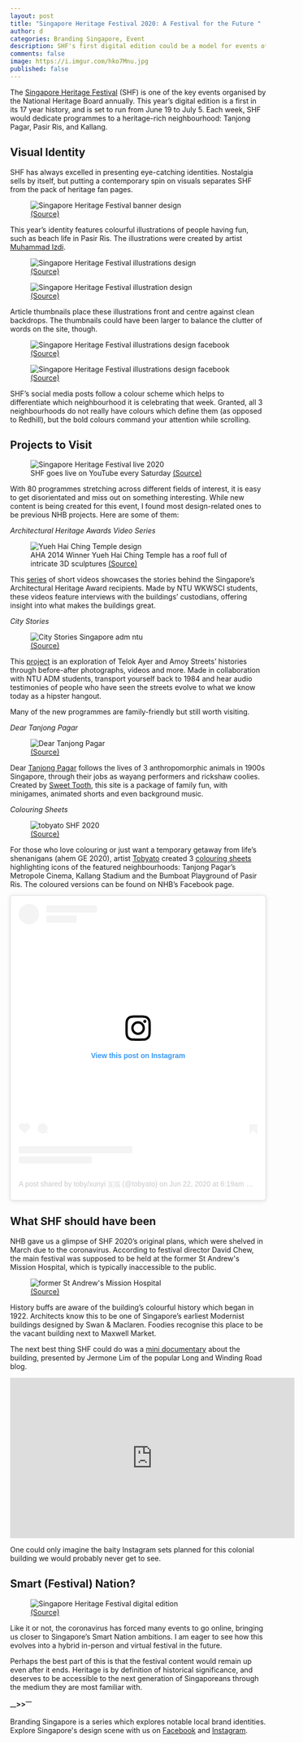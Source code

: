 ```yaml
---
layout: post
title: "Singapore Heritage Festival 2020: A Festival for the Future "
author: d
categories: Branding Singapore, Event
description: SHF's first digital edition could be a model for events of the future.
comments: false
image: https://i.imgur.com/hko7Mnu.jpg
published: false
---
```


The <a href="https://www.heritagefestival.sg/">Singapore Heritage Festival</a> (SHF) is one of the key events organised by the National Heritage Board annually. This year’s digital edition is a first in its 17 year history, and is set to run from June 19 to July 5. Each week, SHF would dedicate programmes to a heritage-rich neighbourhood: Tanjong Pagar, Pasir Ris, and Kallang.

<h2>Visual Identity</h2>

SHF has always excelled in presenting eye-catching identities. Nostalgia sells by itself, but putting a contemporary spin on visuals separates SHF from the pack of heritage fan pages. 

<figure>
<img src="https://i.imgur.com/AM1WlwP.jpg" alt="Singapore Heritage Festival banner design">
<figcaption><a href="https://www.heritagefestival.sg/">(Source)</a></figcaption>
</figure>

This year’s identity features colourful illustrations of people having fun, such as beach life in Pasir Ris. The illustrations were created by artist <a href="https://www.instagram.com/lepaklukis/">Muhammad Izdi</a>.

<figure>
<img src="https://i.imgur.com/Pw5rThb.png" alt="Singapore Heritage Festival illustrations design">
<figcaption><a href="https://www.heritagefestival.sg/stories">(Source)</a></figcaption>
</figure>

<figure>
<img src="https://i.imgur.com/WNcOYWV.png" alt="Singapore Heritage Festival illustration design">
<figcaption><a href="https://www.heritagefestival.sg/programmes?category=Video%20Documentaries">(Source)</a></figcaption>
</figure>

Article thumbnails place these illustrations front and centre against clean backdrops. The thumbnails could have been larger to balance the clutter of words on the site, though. 

<figure>
<img src="https://i.imgur.com/7xxNQtR.jpg" alt="Singapore Heritage Festival illustrations design facebook">
<figcaption><a href="https://www.facebook.com/SingaporeHeritageFest/posts/3341160782575060">(Source)</a></figcaption>
</figure>

<figure>
<img src="https://i.imgur.com/HcWMECo.jpg" alt="Singapore Heritage Festival illustrations design facebook">
<figcaption><a href="https://www.facebook.com/SingaporeHeritageFest/posts/3321691644521974">(Source)</a></figcaption>
</figure>

SHF’s social media posts follow a colour scheme which helps to differentiate which neighbourhood it is celebrating that week. Granted, all 3 neighbourhoods do not really have colours which define them (as opposed to Redhill), but the bold colours command your attention while scrolling.

<h2>Projects to Visit</h2>

<figure>
<img src="https://i.imgur.com/XhrxmGv.jpg" alt="Singapore Heritage Festival live 2020">
<figcaption>SHF goes live on YouTube every Saturday <a href="https://www.heritagefestival.sg/watch-live">(Source)</a></figcaption>
</figure>

With 80 programmes stretching across different fields of interest, it is easy to get disorientated and miss out on something interesting. While new content is being created for this event, I found most design-related ones to be previous NHB projects. Here are some of them:

<i>Architectural Heritage Awards Video Series</i>

<figure>
<img src="https://i.imgur.com/kYQQSv2.png" alt="Yueh Hai Ching Temple design">
<figcaption>AHA 2014 Winner Yueh Hai Ching Temple has a roof full of intricate 3D sculptures <a href="https://www.youtube.com/watch?v=DVmYTZ9d7PI">(Source)</a></figcaption>
</figure>

This <a href="https://www.heritagefestival.sg/programmes/urantu-films-on-architectural-heritage-awards-aha">series</a> of short videos showcases the stories behind the Singapore’s Architectural Heritage Award recipients. Made by NTU WKWSCI students, these videos feature interviews with the buildings’ custodians, offering insight into what makes the buildings great. 

<i>City Stories</i>

<figure>
<img src="https://i.imgur.com/2RSeotB.png" alt="City Stories Singapore adm ntu">
<figcaption><a href="http://citystories.sg/">(Source)</a></figcaption>
</figure>

This <a href="http://citystories.sg/">project</a> is an exploration of Telok Ayer and Amoy Streets’ histories through before-after photographs, videos and more. Made in collaboration with NTU ADM students, transport yourself back to 1984 and hear audio testimonies of people who have seen the streets evolve to what we know today as a hipster hangout.

Many of the new programmes are family-friendly but still worth visiting. 

<i>Dear Tanjong Pagar</i>

<figure>
<img src="https://i.imgur.com/T8es5jp.png" alt="Dear Tanjong Pagar">
<figcaption><a href="https://deartanjongpagar.com/nutterra/">(Source)</a></figcaption>
</figure>

Dear <a href="https://deartanjongpagar.com/">Tanjong Pagar</a> follows the lives of 3 anthropomorphic animals in 1900s Singapore, through their jobs as wayang performers and rickshaw coolies. Created by <a href="http://www.caketheatre.com/sweet-tooth/4576018251">Sweet Tooth</a>, this site is a package of family fun, with minigames, animated shorts and even background music. 

<i>Colouring Sheets</i>

<figure>
<img src="https://i.imgur.com/SWjyYC3.jpg" alt="tobyato SHF 2020">
<figcaption><a href="https://deartanjongpagar.com/nutterra/">(Source)</a></figcaption>
</figure>

For those who love colouring or just want a temporary getaway from life’s shenanigans (ahem GE 2020), artist <a href="https://www.instagram.com/tobyato/">Tobyato</a> created 3 <a href="https://www.heritagefestival.sg/programmes/stayathome-colour-your-neighbourhood-activity">colouring sheets</a> highlighting icons of the featured neighbourhoods: Tanjong Pagar’s Metropole Cinema, Kallang Stadium and the Bumboat Playground of Pasir Ris. The coloured versions can be found on NHB’s Facebook <a href="https://www.facebook.com/pg/SingaporeHeritageFest/photos/"></a> page.  

<blockquote class="instagram-media" data-instgrm-permalink="https://www.instagram.com/p/CBvSF-fF2SX/?utm_source=ig_embed&amp;utm_campaign=loading" data-instgrm-version="12" style=" background:#FFF; border:0; border-radius:3px; box-shadow:0 0 1px 0 rgba(0,0,0,0.5),0 1px 10px 0 rgba(0,0,0,0.15); margin: 1px; max-width:540px; min-width:326px; padding:0; width:99.375%; width:-webkit-calc(100% - 2px); width:calc(100% - 2px);"><div style="padding:16px;"> <a href="https://www.instagram.com/p/CBvSF-fF2SX/?utm_source=ig_embed&amp;utm_campaign=loading" style=" background:#FFFFFF; line-height:0; padding:0 0; text-align:center; text-decoration:none; width:100%;" target="_blank"> <div style=" display: flex; flex-direction: row; align-items: center;"> <div style="background-color: #F4F4F4; border-radius: 50%; flex-grow: 0; height: 40px; margin-right: 14px; width: 40px;"></div> <div style="display: flex; flex-direction: column; flex-grow: 1; justify-content: center;"> <div style=" background-color: #F4F4F4; border-radius: 4px; flex-grow: 0; height: 14px; margin-bottom: 6px; width: 100px;"></div> <div style=" background-color: #F4F4F4; border-radius: 4px; flex-grow: 0; height: 14px; width: 60px;"></div></div></div><div style="padding: 19% 0;"></div> <div style="display:block; height:50px; margin:0 auto 12px; width:50px;"><svg width="50px" height="50px" viewBox="0 0 60 60" version="1.1" xmlns="https://www.w3.org/2000/svg" xmlns:xlink="https://www.w3.org/1999/xlink"><g stroke="none" stroke-width="1" fill="none" fill-rule="evenodd"><g transform="translate(-511.000000, -20.000000)" fill="#000000"><g><path d="M556.869,30.41 C554.814,30.41 553.148,32.076 553.148,34.131 C553.148,36.186 554.814,37.852 556.869,37.852 C558.924,37.852 560.59,36.186 560.59,34.131 C560.59,32.076 558.924,30.41 556.869,30.41 M541,60.657 C535.114,60.657 530.342,55.887 530.342,50 C530.342,44.114 535.114,39.342 541,39.342 C546.887,39.342 551.658,44.114 551.658,50 C551.658,55.887 546.887,60.657 541,60.657 M541,33.886 C532.1,33.886 524.886,41.1 524.886,50 C524.886,58.899 532.1,66.113 541,66.113 C549.9,66.113 557.115,58.899 557.115,50 C557.115,41.1 549.9,33.886 541,33.886 M565.378,62.101 C565.244,65.022 564.756,66.606 564.346,67.663 C563.803,69.06 563.154,70.057 562.106,71.106 C561.058,72.155 560.06,72.803 558.662,73.347 C557.607,73.757 556.021,74.244 553.102,74.378 C549.944,74.521 548.997,74.552 541,74.552 C533.003,74.552 532.056,74.521 528.898,74.378 C525.979,74.244 524.393,73.757 523.338,73.347 C521.94,72.803 520.942,72.155 519.894,71.106 C518.846,70.057 518.197,69.06 517.654,67.663 C517.244,66.606 516.755,65.022 516.623,62.101 C516.479,58.943 516.448,57.996 516.448,50 C516.448,42.003 516.479,41.056 516.623,37.899 C516.755,34.978 517.244,33.391 517.654,32.338 C518.197,30.938 518.846,29.942 519.894,28.894 C520.942,27.846 521.94,27.196 523.338,26.654 C524.393,26.244 525.979,25.756 528.898,25.623 C532.057,25.479 533.004,25.448 541,25.448 C548.997,25.448 549.943,25.479 553.102,25.623 C556.021,25.756 557.607,26.244 558.662,26.654 C560.06,27.196 561.058,27.846 562.106,28.894 C563.154,29.942 563.803,30.938 564.346,32.338 C564.756,33.391 565.244,34.978 565.378,37.899 C565.522,41.056 565.552,42.003 565.552,50 C565.552,57.996 565.522,58.943 565.378,62.101 M570.82,37.631 C570.674,34.438 570.167,32.258 569.425,30.349 C568.659,28.377 567.633,26.702 565.965,25.035 C564.297,23.368 562.623,22.342 560.652,21.575 C558.743,20.834 556.562,20.326 553.369,20.18 C550.169,20.033 549.148,20 541,20 C532.853,20 531.831,20.033 528.631,20.18 C525.438,20.326 523.257,20.834 521.349,21.575 C519.376,22.342 517.703,23.368 516.035,25.035 C514.368,26.702 513.342,28.377 512.574,30.349 C511.834,32.258 511.326,34.438 511.181,37.631 C511.035,40.831 511,41.851 511,50 C511,58.147 511.035,59.17 511.181,62.369 C511.326,65.562 511.834,67.743 512.574,69.651 C513.342,71.625 514.368,73.296 516.035,74.965 C517.703,76.634 519.376,77.658 521.349,78.425 C523.257,79.167 525.438,79.673 528.631,79.82 C531.831,79.965 532.853,80.001 541,80.001 C549.148,80.001 550.169,79.965 553.369,79.82 C556.562,79.673 558.743,79.167 560.652,78.425 C562.623,77.658 564.297,76.634 565.965,74.965 C567.633,73.296 568.659,71.625 569.425,69.651 C570.167,67.743 570.674,65.562 570.82,62.369 C570.966,59.17 571,58.147 571,50 C571,41.851 570.966,40.831 570.82,37.631"></path></g></g></g></svg></div><div style="padding-top: 8px;"> <div style=" color:#3897f0; font-family:Arial,sans-serif; font-size:14px; font-style:normal; font-weight:550; line-height:18px;"> View this post on Instagram</div></div><div style="padding: 12.5% 0;"></div> <div style="display: flex; flex-direction: row; margin-bottom: 14px; align-items: center;"><div> <div style="background-color: #F4F4F4; border-radius: 50%; height: 12.5px; width: 12.5px; transform: translateX(0px) translateY(7px);"></div> <div style="background-color: #F4F4F4; height: 12.5px; transform: rotate(-45deg) translateX(3px) translateY(1px); width: 12.5px; flex-grow: 0; margin-right: 14px; margin-left: 2px;"></div> <div style="background-color: #F4F4F4; border-radius: 50%; height: 12.5px; width: 12.5px; transform: translateX(9px) translateY(-18px);"></div></div><div style="margin-left: 8px;"> <div style=" background-color: #F4F4F4; border-radius: 50%; flex-grow: 0; height: 20px; width: 20px;"></div> <div style=" width: 0; height: 0; border-top: 2px solid transparent; border-left: 6px solid #f4f4f4; border-bottom: 2px solid transparent; transform: translateX(16px) translateY(-4px) rotate(30deg)"></div></div><div style="margin-left: auto;"> <div style=" width: 0px; border-top: 8px solid #F4F4F4; border-right: 8px solid transparent; transform: translateY(16px);"></div> <div style=" background-color: #F4F4F4; flex-grow: 0; height: 12px; width: 16px; transform: translateY(-4px);"></div> <div style=" width: 0; height: 0; border-top: 8px solid #F4F4F4; border-left: 8px solid transparent; transform: translateY(-4px) translateX(8px);"></div></div></div> <div style="display: flex; flex-direction: column; flex-grow: 1; justify-content: center; margin-bottom: 24px;"> <div style=" background-color: #F4F4F4; border-radius: 4px; flex-grow: 0; height: 14px; margin-bottom: 6px; width: 224px;"></div> <div style=" background-color: #F4F4F4; border-radius: 4px; flex-grow: 0; height: 14px; width: 144px;"></div></div></a><p style=" color:#c9c8cd; font-family:Arial,sans-serif; font-size:14px; line-height:17px; margin-bottom:0; margin-top:8px; overflow:hidden; padding:8px 0 7px; text-align:center; text-overflow:ellipsis; white-space:nowrap;"><a href="https://www.instagram.com/p/CBvSF-fF2SX/?utm_source=ig_embed&amp;utm_campaign=loading" style=" color:#c9c8cd; font-family:Arial,sans-serif; font-size:14px; font-style:normal; font-weight:normal; line-height:17px; text-decoration:none;" target="_blank">A post shared by toby/xunyi 🇸🇬 (@tobyato)</a> on <time style=" font-family:Arial,sans-serif; font-size:14px; line-height:17px;" datetime="2020-06-22T13:19:16+00:00">Jun 22, 2020 at 6:19am PDT</time></p></div></blockquote> <script async src="//www.instagram.com/embed.js"></script>

<h2>What SHF should have been</h2>
NHB gave us a glimpse of SHF 2020’s original plans, which were shelved in March due to the coronavirus. According to festival director David Chew, the main festival was supposed to be held at the former St Andrew's Mission Hospital, which is typically inaccessible to the public.

<figure>
<img src="https://i.imgur.com/UpRh5iy.png" alt="former St Andrew's Mission Hospital">
<figcaption><a href="https://www.channelnewsasia.com/news/cnainsider/hospital-maxwell-road-modernist-st-andrews-mission-11460442">(Source)</a></figcaption>
</figure>

History buffs are aware of the building’s colourful history which began in 1922. Architects know this to be one of Singapore’s earliest Modernist buildings designed by Swan & Maclaren. Foodies recognise this place to be the vacant building next to Maxwell Market.

The next best thing SHF could do was a <a href="https://www.heritagefestival.sg/programmes/hello-tanjong-pagar-mini-series">mini documentary</a> about the building, presented by Jermone Lim of the popular Long and Winding Road blog. 

<div class="video-responsive"><iframe width="560" height="315" src="https://www.youtube.com/embed/neWaoz_LhEE" frameborder="0" allow="accelerometer; autoplay; encrypted-media; gyroscope; picture-in-picture" allowfullscreen></iframe></div>

One could only imagine the baity Instagram sets planned for this colonial building we would probably never get to see.

<h2>Smart (Festival) Nation?</h2>

<figure>
<img src="https://i.imgur.com/ffi61qb.png" alt="Singapore Heritage Festival digital edition">
<figcaption><a href="https://www.heritagefestival.sg">(Source)</a></figcaption>
</figure>

Like it or not, the coronavirus has forced many events to go online, bringing us closer to Singapore’s Smart Nation ambitions. I am eager to see how this evolves into a hybrid in-person and virtual festival in the future.

Perhaps the best part of this is that the festival content would remain up even after it ends. Heritage is by definition of historical significance, and deserves to be accessible to the next generation of Singaporeans through the medium they are most familiar with. 

<strong><sub>—</sub>><sub></sub>><sup>—</sup></strong>

Branding Singapore is a series which explores notable local brand identities. Explore Singapore's design scene with us on <a href="https://www.facebook.com/designinsingapore/">Facebook</a> and <a href="https://www.instagram.com/designinsingapore/">Instagram</a>. 

